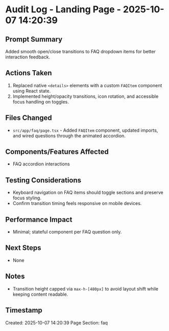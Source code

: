 # Audit Log - Landing Page - 2025-10-07 14:20:39

## Prompt Summary
Added smooth open/close transitions to FAQ dropdown items for better interaction feedback.

## Actions Taken
1. Replaced native `<details>` elements with a custom `FAQItem` component using React state.
2. Implemented height/opacity transitions, icon rotation, and accessible focus handling on toggles.

## Files Changed
- `src/app/faq/page.tsx` - Added `FAQItem` component, updated imports, and wired questions through the animated accordion.

## Components/Features Affected
- FAQ accordion interactions

## Testing Considerations
- Keyboard navigation on FAQ items should toggle sections and preserve focus styling.
- Confirm transition timing feels responsive on mobile devices.

## Performance Impact
- Minimal; stateful component per FAQ question only.

## Next Steps
- None

## Notes
- Transition height capped via `max-h-[480px]` to avoid layout shift while keeping content readable.

## Timestamp
Created: 2025-10-07 14:20:39
Page Section: faq

